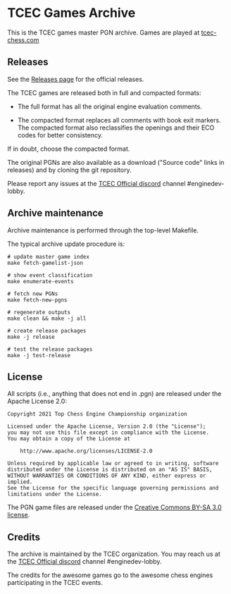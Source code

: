 TCEC Games Archive
==================

This is the TCEC games master PGN archive. Games are played at
[tcec-chess.com](https://tcec-chess.com/)


Releases
--------

See the [Releases page](https://github.com/TCEC-Chess/tcecgames/releases/)
for the official releases.

The TCEC games are released both in full and compacted formats:

- The full format has all the original engine evaluation comments.

- The compacted format replaces all comments with book exit
  markers. The compacted format also reclassifies the openings and
  their ECO codes for better consistency.

If in doubt, choose the compacted format.

The original PGNs are also available as a download ("Source code"
links in releases) and by cloning the git repository.

Please report any issues at the
[TCEC Official discord](https://discord.gg/EYuyrDr)
channel \#enginedev-lobby.

Archive maintenance
-------------------

Archive maintenance is performed through the top-level Makefile.

The typical archive update procedure is:

    # update master game index
    make fetch-gamelist-json

    # show event classification
    make enumerate-events

    # fetch new PGNs
    make fetch-new-pgns

    # regenerate outputs
    make clean && make -j all

    # create release packages
    make -j release

    # test the release packages
    make -j test-release

License
-------

All scripts (i.e., anything that does not end in .pgn) are released
under the Apache License 2.0:

    Copyright 2021 Top Chess Engine Championship organization

    Licensed under the Apache License, Version 2.0 (the "License");
    you may not use this file except in compliance with the License.
    You may obtain a copy of the License at

        http://www.apache.org/licenses/LICENSE-2.0

    Unless required by applicable law or agreed to in writing, software
    distributed under the License is distributed on an "AS IS" BASIS,
    WITHOUT WARRANTIES OR CONDITIONS OF ANY KIND, either express or implied.
    See the License for the specific language governing permissions and
    limitations under the License.


The PGN game files are released under the [Creative Commons BY-SA 3.0
license](https://creativecommons.org/licenses/by-sa/3.0/legalcode).


Credits
-------

The archive is maintained by the TCEC organization. You may reach us
at the [TCEC Official discord](https://discord.gg/EYuyrDr) channel
\#enginedev-lobby.

The credits for the awesome games go to the awesome chess engines
participating in the TCEC events.
